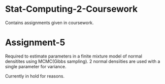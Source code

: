 # Stat-Computing-2-Coursework
Contains assignments given in coursework.

# Assignment-5
Required to estimate parameters in a finite mixture model of normal densitites using MCMC(Gibbs sampling). 2 normal densiities are used with a single parameter for variance.


Currently in hold for reasons.

